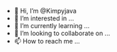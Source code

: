 - 👋 Hi, I’m @Kimpyjava
- 👀 I’m interested in ...
- 🌱 I’m currently learning ...
- 💞️ I’m looking to collaborate on ...
- 📫 How to reach me ...

<!---
Kimpyjava/Kimpyjava is a ✨ special ✨ repository because its `README.md` (this file) appears on your GitHub profile.
You can click the Preview link to take a look at your changes.
--->

